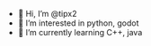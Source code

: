 - 👋 Hi, I’m @tipx2
- 👀 I’m interested in python, godot
- 🌱 I’m currently learning C++, java

<!---
tipx2/tipx2 is a ✨ special ✨ repository because its `README.md` (this file) appears on your GitHub profile.
You can click the Preview link to take a look at your changes.
--->
